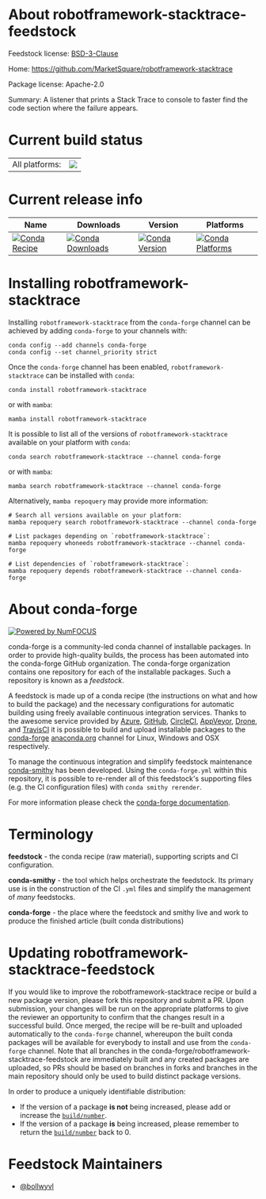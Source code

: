 About robotframework-stacktrace-feedstock
=========================================

Feedstock license: [BSD-3-Clause](https://github.com/conda-forge/robotframework-stacktrace-feedstock/blob/main/LICENSE.txt)

Home: https://github.com/MarketSquare/robotframework-stacktrace

Package license: Apache-2.0

Summary: A listener that prints a Stack Trace to console to faster find the code section where the failure appears.

Current build status
====================


<table><tr><td>All platforms:</td>
    <td>
      <a href="https://dev.azure.com/conda-forge/feedstock-builds/_build/latest?definitionId=13018&branchName=main">
        <img src="https://dev.azure.com/conda-forge/feedstock-builds/_apis/build/status/robotframework-stacktrace-feedstock?branchName=main">
      </a>
    </td>
  </tr>
</table>

Current release info
====================

| Name | Downloads | Version | Platforms |
| --- | --- | --- | --- |
| [![Conda Recipe](https://img.shields.io/badge/recipe-robotframework--stacktrace-green.svg)](https://anaconda.org/conda-forge/robotframework-stacktrace) | [![Conda Downloads](https://img.shields.io/conda/dn/conda-forge/robotframework-stacktrace.svg)](https://anaconda.org/conda-forge/robotframework-stacktrace) | [![Conda Version](https://img.shields.io/conda/vn/conda-forge/robotframework-stacktrace.svg)](https://anaconda.org/conda-forge/robotframework-stacktrace) | [![Conda Platforms](https://img.shields.io/conda/pn/conda-forge/robotframework-stacktrace.svg)](https://anaconda.org/conda-forge/robotframework-stacktrace) |

Installing robotframework-stacktrace
====================================

Installing `robotframework-stacktrace` from the `conda-forge` channel can be achieved by adding `conda-forge` to your channels with:

```
conda config --add channels conda-forge
conda config --set channel_priority strict
```

Once the `conda-forge` channel has been enabled, `robotframework-stacktrace` can be installed with `conda`:

```
conda install robotframework-stacktrace
```

or with `mamba`:

```
mamba install robotframework-stacktrace
```

It is possible to list all of the versions of `robotframework-stacktrace` available on your platform with `conda`:

```
conda search robotframework-stacktrace --channel conda-forge
```

or with `mamba`:

```
mamba search robotframework-stacktrace --channel conda-forge
```

Alternatively, `mamba repoquery` may provide more information:

```
# Search all versions available on your platform:
mamba repoquery search robotframework-stacktrace --channel conda-forge

# List packages depending on `robotframework-stacktrace`:
mamba repoquery whoneeds robotframework-stacktrace --channel conda-forge

# List dependencies of `robotframework-stacktrace`:
mamba repoquery depends robotframework-stacktrace --channel conda-forge
```


About conda-forge
=================

[![Powered by
NumFOCUS](https://img.shields.io/badge/powered%20by-NumFOCUS-orange.svg?style=flat&colorA=E1523D&colorB=007D8A)](https://numfocus.org)

conda-forge is a community-led conda channel of installable packages.
In order to provide high-quality builds, the process has been automated into the
conda-forge GitHub organization. The conda-forge organization contains one repository
for each of the installable packages. Such a repository is known as a *feedstock*.

A feedstock is made up of a conda recipe (the instructions on what and how to build
the package) and the necessary configurations for automatic building using freely
available continuous integration services. Thanks to the awesome service provided by
[Azure](https://azure.microsoft.com/en-us/services/devops/), [GitHub](https://github.com/),
[CircleCI](https://circleci.com/), [AppVeyor](https://www.appveyor.com/),
[Drone](https://cloud.drone.io/welcome), and [TravisCI](https://travis-ci.com/)
it is possible to build and upload installable packages to the
[conda-forge](https://anaconda.org/conda-forge) [anaconda.org](https://anaconda.org/)
channel for Linux, Windows and OSX respectively.

To manage the continuous integration and simplify feedstock maintenance
[conda-smithy](https://github.com/conda-forge/conda-smithy) has been developed.
Using the ``conda-forge.yml`` within this repository, it is possible to re-render all of
this feedstock's supporting files (e.g. the CI configuration files) with ``conda smithy rerender``.

For more information please check the [conda-forge documentation](https://conda-forge.org/docs/).

Terminology
===========

**feedstock** - the conda recipe (raw material), supporting scripts and CI configuration.

**conda-smithy** - the tool which helps orchestrate the feedstock.
                   Its primary use is in the construction of the CI ``.yml`` files
                   and simplify the management of *many* feedstocks.

**conda-forge** - the place where the feedstock and smithy live and work to
                  produce the finished article (built conda distributions)


Updating robotframework-stacktrace-feedstock
============================================

If you would like to improve the robotframework-stacktrace recipe or build a new
package version, please fork this repository and submit a PR. Upon submission,
your changes will be run on the appropriate platforms to give the reviewer an
opportunity to confirm that the changes result in a successful build. Once
merged, the recipe will be re-built and uploaded automatically to the
`conda-forge` channel, whereupon the built conda packages will be available for
everybody to install and use from the `conda-forge` channel.
Note that all branches in the conda-forge/robotframework-stacktrace-feedstock are
immediately built and any created packages are uploaded, so PRs should be based
on branches in forks and branches in the main repository should only be used to
build distinct package versions.

In order to produce a uniquely identifiable distribution:
 * If the version of a package **is not** being increased, please add or increase
   the [``build/number``](https://docs.conda.io/projects/conda-build/en/latest/resources/define-metadata.html#build-number-and-string).
 * If the version of a package **is** being increased, please remember to return
   the [``build/number``](https://docs.conda.io/projects/conda-build/en/latest/resources/define-metadata.html#build-number-and-string)
   back to 0.

Feedstock Maintainers
=====================

* [@bollwyvl](https://github.com/bollwyvl/)

